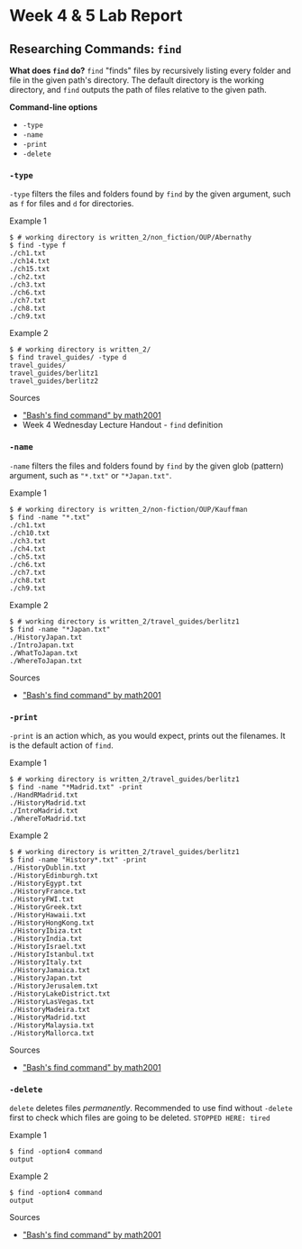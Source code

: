 # Week 4 & 5 Lab Report

## Researching Commands: `find`

**What does `find` do?**
`find` "finds" files by recursively listing every folder and file in the given path's directory. The default directory is the working directory, and `find` outputs the path of files relative to the given path.

__Command-line options__
* `-type`
* `-name`
* `-print`
* `-delete`

### `-type`

`-type` filters the files and folders found by `find` by the given argument, such as `f` for files and `d` for directories.

Example 1
```
$ # working directory is written_2/non_fiction/OUP/Abernathy
$ find -type f
./ch1.txt
./ch14.txt
./ch15.txt
./ch2.txt
./ch3.txt
./ch6.txt
./ch7.txt
./ch8.txt
./ch9.txt
```

Example 2
```
$ # working directory is written_2/
$ find travel_guides/ -type d
travel_guides/
travel_guides/berlitz1
travel_guides/berlitz2
```

Sources
* ["Bash's find command" by math2001](https://math2001.github.io/article/bashs-find-command/)
* Week 4 Wednesday Lecture Handout - `find` definition

### `-name`

`-name` filters the files and folders found by `find` by the given glob (pattern) argument, such as `"*.txt"` or `"*Japan.txt"`.

Example 1
```
$ # working directory is written_2/non-fiction/OUP/Kauffman
$ find -name "*.txt"
./ch1.txt
./ch10.txt
./ch3.txt
./ch4.txt
./ch5.txt
./ch6.txt
./ch7.txt
./ch8.txt
./ch9.txt
```

Example 2
```
$ # working directory is written_2/travel_guides/berlitz1
$ find -name "*Japan.txt"
./HistoryJapan.txt
./IntroJapan.txt
./WhatToJapan.txt
./WhereToJapan.txt
```

Sources
* ["Bash's find command" by math2001](https://math2001.github.io/article/bashs-find-command/)

### `-print`

`-print` is an action which, as you would expect, prints out the filenames. It is the default action of `find`.

Example 1
```
$ # working directory is written_2/travel_guides/berlitz1
$ find -name "*Madrid.txt" -print
./HandRMadrid.txt
./HistoryMadrid.txt
./IntroMadrid.txt
./WhereToMadrid.txt
```

Example 2
```
$ # working directory is written_2/travel_guides/berlitz1
$ find -name "History*.txt" -print
./HistoryDublin.txt
./HistoryEdinburgh.txt
./HistoryEgypt.txt
./HistoryFrance.txt
./HistoryFWI.txt
./HistoryGreek.txt
./HistoryHawaii.txt
./HistoryHongKong.txt
./HistoryIbiza.txt
./HistoryIndia.txt
./HistoryIsrael.txt
./HistoryIstanbul.txt
./HistoryItaly.txt
./HistoryJamaica.txt
./HistoryJapan.txt
./HistoryJerusalem.txt
./HistoryLakeDistrict.txt
./HistoryLasVegas.txt
./HistoryMadeira.txt
./HistoryMadrid.txt
./HistoryMalaysia.txt
./HistoryMallorca.txt
```

Sources
* ["Bash's find command" by math2001](https://math2001.github.io/article/bashs-find-command/)

### `-delete`

`delete` deletes files *permanently*. Recommended to use find without `-delete` first to check which files are going to be deleted. `STOPPED HERE: tired`

Example 1
```
$ find -option4 command
output
```

Example 2
```
$ find -option4 command
output
```

Sources
* ["Bash's find command" by math2001](https://math2001.github.io/article/bashs-find-command/)
